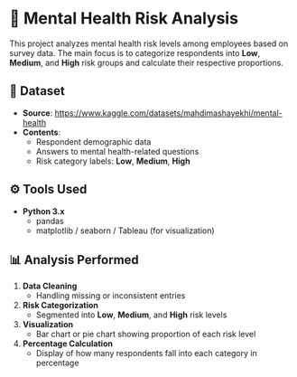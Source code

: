 # 🧠 Mental Health Risk Analysis

This project analyzes mental health risk levels among employees based on survey data. The main focus is to categorize respondents into **Low**, **Medium**, and **High** risk groups and calculate their respective proportions.

## 📂 Dataset
- **Source**: https://www.kaggle.com/datasets/mahdimashayekhi/mental-health
- **Contents**:
  - Respondent demographic data
  - Answers to mental health-related questions
  - Risk category labels: **Low**, **Medium**, **High**

## ⚙️ Tools Used
- **Python 3.x**
  - pandas
  - matplotlib / seaborn / Tableau (for visualization)

## 📊 Analysis Performed
1. **Data Cleaning**
   - Handling missing or inconsistent entries
2. **Risk Categorization**
   - Segmented into **Low**, **Medium**, and **High** risk levels
3. **Visualization**
   - Bar chart or pie chart showing proportion of each risk level
4. **Percentage Calculation**
   - Display of how many respondents fall into each category in percentage
